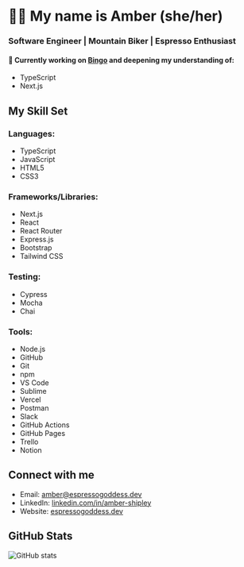 # 👋🏼 My name is Amber (she/her)

### Software Engineer | Mountain Biker | Espresso Enthusiast

#### 🌱 Currently working on [Bingo](https://github.com/espressoGoddess/bingo) and deepening my understanding of:
- TypeScript
- Next.js

## My Skill Set

### Languages:
- TypeScript
- JavaScript
- HTML5
- CSS3

### Frameworks/Libraries:
- Next.js
- React
- React Router
- Express.js
- Bootstrap
- Tailwind CSS

### Testing:
- Cypress
- Mocha
- Chai

### Tools:
- Node.js
- GitHub
- Git
- npm
- VS Code
- Sublime
- Vercel
- Postman
- Slack
- GitHub Actions
- GitHub Pages
- Trello
- Notion

## Connect with me
- Email: amber@espressogoddess.dev
- LinkedIn: [linkedin.com/in/amber-shipley](https://linkedin.com/in/amber-shipley)
- Website: [espressogoddess.dev](http://espressogoddess.dev)

## GitHub Stats
![GitHub stats](https://github-readme-stats.vercel.app/api?username=espressoGoddess&show_icons=true&count_private=true&hide_border=true)
